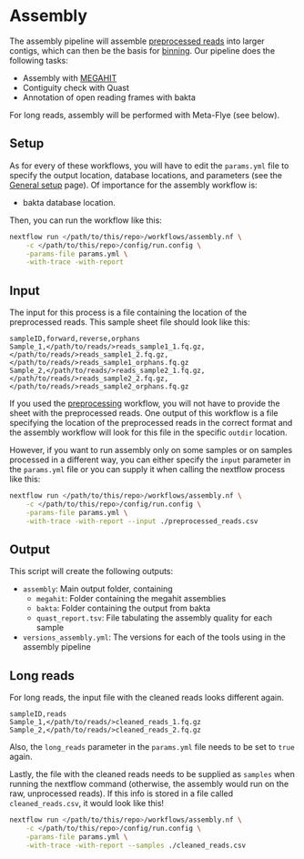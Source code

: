 # Assembly

The assembly pipeline will assemble [preprocessed reads](./preprocessing.md) 
into larger contigs, which can then be the basis for [binning](./binning.md).
Our pipeline does the following tasks:

- Assembly with [MEGAHIT](https://github.com/voutcn/megahit)
- Contiguity check with Quast
- Annotation of open reading frames with bakta

For long reads, assembly will be performed with Meta-Flye (see below).

## Setup

As for every of these workflows, you will have to edit the `params.yml` file
to specify the output location, database locations, and parameters (see the
[General setup](./setup.md) page). Of importance for the 
assembly workflow is:
- bakta database location.


Then, you can run the workflow like this:
```bash
nextflow run </path/to/this/repo>/workflows/assembly.nf \
	-c </path/to/this/repo>/config/run.config \
	-params-file params.yml \
	-with-trace -with-report
```

## Input

The input for this process is a file containing the location of the 
preprocessed reads. This sample sheet file should look like this:  

```
sampleID,forward,reverse,orphans
Sample_1,</path/to/reads/>reads_sample1_1.fq.gz,</path/to/reads/>reads_sample1_2.fq.gz,</path/to/reads/>reads_sample1_orphans.fq.gz
Sample_2,</path/to/reads/>reads_sample2_1.fq.gz,</path/to/reads/>reads_sample2_2.fq.gz,</path/to/reads/>reads_sample2_orphans.fq.gz
```

If you used the [preprocessing]('./preprocessing.md') workflow, you will not 
have to provide the sheet with the preprocessed reads. One output of this 
workflow is a file specifying the location of the preprocessed reads in the
correct format and the assembly workflow will look for this file in the
specific `outdir` location.


However, if you want to run assembly only on some samples or on samples 
processed in a different way, you can either specify the `input` parameter in 
the `params.yml` file or you can supply it when calling the nextflow process 
like this:  
```bash
nextflow run </path/to/this/repo>/workflows/assembly.nf \
	-c </path/to/this/repo>/config/run.config \
	-params-file params.yml \
	-with-trace -with-report --input ./preprocessed_reads.csv
```

## Output

This script will create the following outputs:

- `assembly`: Main output folder, containing
	- `megahit`: Folder containing the megahit assemblies
	- `bakta`: Folder containing the output from bakta
	- `quast_report.tsv`: File tabulating the assembly quality for each sample
- `versions_assembly.yml`: The versions for each of the tools using in the
assembly pipeline

## Long reads

For long reads, the input file with the cleaned reads looks different again.

```
sampleID,reads
Sample_1,</path/to/reads/>cleaned_reads_1.fq.gz
Sample_2,</path/to/reads/>cleaned_reads_2.fq.gz
```
Also, the `long_reads` parameter in the `params.yml` file needs to be set to `true`
again.


Lastly, the file with the cleaned reads needs to be supplied as `samples` when 
running the nextflow command (otherwise, the assembly would run on the raw, 
unprocessed reads). If this info is stored in a file called `cleaned_reads.csv`, it 
would look like this!

```bash
nextflow run </path/to/this/repo>/workflows/assembly.nf \
	-c </path/to/this/repo>/config/run.config \
	-params-file params.yml \
	-with-trace -with-report --samples ./cleaned_reads.csv
```
